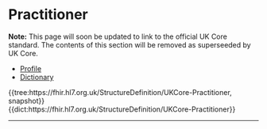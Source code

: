 # Practitioner

<div class="nhsd-a-box nhsd-a-box--bg-light-blue nhsd-!t-margin-bottom-6 nhsd-t-body">
    <strong>Note:</strong> This page will soon be updated to link to the official UK Core standard. The contents of this section will be removed as superseeded by UK Core.
</div>

<!--// start of code snippet -->
<div class="nhsd-!t-margin-bottom-6">
    <ul class="nav nav-tabs" role="tablist">
      <li role="presentation" class="active">
        <a href="#profile-7" role="tab" data-toggle="tab">Profile</a>
      </li>
      <li role="presentation">
        <a href="#dictionary-7" role="tab" data-toggle="tab">Dictionary</a>
      </li>
  </ul>

  <!-- Tab panes -->
  <div class="tab-content snippet">
    <div role="tabpanel" class="tab-pane active" id="profile-7">
        {{tree:https://fhir.hl7.org.uk/StructureDefinition/UKCore-Practitioner, snapshot}}
    </div>
    <div role="tabpanel" class="tab-pane" id="dictionary-7">
        {{dict:https://fhir.hl7.org.uk/StructureDefinition/UKCore-Practitioner}} 
    </div>
  </div>
</div>
<!--// end of code snippet -->

---